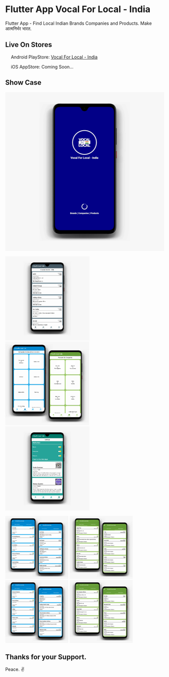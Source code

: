 # Flutter App Vocal For Local - India

Flutter App - Find Local Indian Brands Companies and Products. Make आत्मनिर्भर भारत.

## Live On Stores

&emsp; Android PlayStore: [Vocal For Local - India](https://bit.ly/vocalforlocal-india-android)

&emsp; iOS AppStore: Coming Soon...

## Show Case

<p float="left">
<img src="https://github.com/potterTheCoder/flutter_app_vocalforlocalindia/blob/master/images/ic_vocalforlocal_india_01.JPEG" width="800">
</p>
<p float="left">
	<img src="https://github.com/potterTheCoder/flutter_app_vocalforlocalindia/blob/master/images/ic_vocalforlocal_india_02.JPEG" width="267">
	<img src="https://github.com/potterTheCoder/flutter_app_vocalforlocalindia/blob/master/images/ic_vocalforlocal_india_03.JPEG" width="266">
	<img src="https://github.com/potterTheCoder/flutter_app_vocalforlocalindia/blob/master/images/ic_vocalforlocal_india_04.JPEG" width="267">
</p>
<p float="left">
	<img src="https://github.com/potterTheCoder/flutter_app_vocalforlocalindia/blob/master/images/ic_vocalforlocal_india_05.JPEG" width="200">
	<img src="https://github.com/potterTheCoder/flutter_app_vocalforlocalindia/blob/master/images/ic_vocalforlocal_india_06.JPEG" width="200">
	<img src="https://github.com/potterTheCoder/flutter_app_vocalforlocalindia/blob/master/images/ic_vocalforlocal_india_07.JPEG" width="200">
	<img src="https://github.com/potterTheCoder/flutter_app_vocalforlocalindia/blob/master/images/ic_vocalforlocal_india_08.JPEG" width="200">
</p>

## Thanks for your Support.

Peace. ✌️
